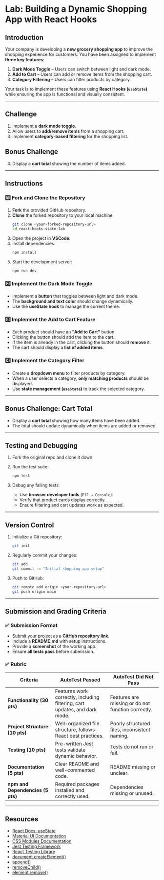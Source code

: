 # Lab: Building a Dynamic Shopping App with React Hooks

## Introduction

Your company is developing a **new grocery shopping app** to improve the shopping experience for customers. You have been assigned to implement **three key features**:

1. **Dark Mode Toggle** – Users can switch between light and dark mode.
2. **Add to Cart** – Users can add or remove items from the shopping cart.
3. **Category Filtering** – Users can filter products by category.

Your task is to implement these features using **React Hooks (`useState`)** while ensuring the app is functional and visually consistent.

---

## **Challenge**
1. Implement a **dark mode toggle**.
2. Allow users to **add/remove items** from a shopping cart.
3. Implement **category-based filtering** for the shopping list.

## **Bonus Challenge**
4. Display a **cart total** showing the number of items added.

---

## **Instructions**

### **1️⃣ Fork and Clone the Repository**
1. **Fork** the provided GitHub repository.
2. **Clone** the forked repository to your local machine:
   ```sh
   git clone <your-forked-repository-url>
   cd react-hooks-state-lab
   ```
3. Open the project in **VSCode**.
4. Install dependencies:
   ```sh
   npm install
   ```
5. Start the development server:
   ```sh
   npm run dev
   ```

### **2️⃣ Implement the Dark Mode Toggle**
- Implement a **button** that toggles between light and dark mode.
- The **background and text color** should change dynamically.
- Use the **useState hook** to manage the current theme.

### **3️⃣ Implement the Add to Cart Feature**
- Each product should have an **"Add to Cart"** button.
- Clicking the button should add the item to the cart.
- If the item is already in the cart, clicking the button should **remove** it.
- The cart should display a **list of added items**.

### **4️⃣ Implement the Category Filter**
- Create a **dropdown menu** to filter products by category.
- When a user selects a category, **only matching products** should be displayed.
- Use **state management (`useState`)** to track the selected category.

---

## **Bonus Challenge: Cart Total**
- Display a **cart total** showing how many items have been added.
- The total should update dynamically when items are added or removed.

---

## **Testing and Debugging**
1. Fork the original repo and clone it down


2. Run the test suite:
   ```sh
   npm test
   ```
3. Debug any failing tests:
   - Use **browser developer tools** (`F12 → Console`).
   - Verify that product cards display correctly.
   - Ensure filtering and cart updates work as expected.

---

## **Version Control**
1. Initialize a Git repository:
   ```sh
   git init
   ```
2. Regularly commit your changes:
   ```sh
   git add .
   git commit -m "Initial shopping app setup"
   ```
3. Push to GitHub:
   ```sh
   git remote add origin <your-repository-url>
   git push origin main
   ```

---

## **Submission and Grading Criteria**

### **✅ Submission Format**
- Submit your project as a **GitHub repository link**.
- Include a **README.md** with setup instructions.
- Provide a **screenshot** of the working app.
- Ensure **all tests pass** before submission.

### **✅ Rubric**

| **Criteria**          | **AutoTest Passed**                          | **AutoTest Did Not Pass** |
|----------------------|--------------------------------|--------------------------|
| **Functionality (30 pts)** | Features work correctly, including filtering, cart updates, and dark mode. | Features are missing or do not function correctly. |
| **Project Structure (10 pts)** | Well-organized file structure, follows React best practices. | Poorly structured files, inconsistent naming. |
| **Testing (10 pts)** | Pre-written Jest tests validate dynamic behavior. | Tests do not run or fail. |
| **Documentation (5 pts)** | Clear README and well-commented code. | README missing or unclear. |
| **npm and Dependencies (5 pts)** | Required packages installed and correctly used. | Dependencies missing or unused. |

---

## **Resources**
- [React Docs: useState](https://react.dev/reference/react/useState)
- [Material UI Documentation](https://mui.com)
- [CSS Modules Documentation](https://github.com/css-modules/css-modules)
- [Jest Testing Framework](https://jestjs.io/)
- [React Testing Library](https://testing-library.com)
- [document.createElement()](https://developer.mozilla.org/en-US/docs/Web/API/Document/createElement)
- [append()](https://developer.mozilla.org/en-US/docs/Web/API/Element/append)
- [removeChild()](https://developer.mozilla.org/en-US/docs/Web/API/Node/removeChild)
- [element.remove()](https://developer.mozilla.org/en-US/docs/Web/API/ChildNode/remove)
